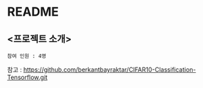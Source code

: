 # README

## <프로젝트 소개>

	참여 인원 : 4명

참고 : https://github.com/berkantbayraktar/CIFAR10-Classification-Tensorflow.git

